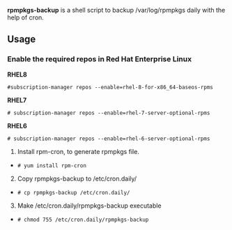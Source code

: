 **rpmpkgs-backup** is a shell script to backup /var/log/rpmpkgs daily with the help of cron.

## Usage

### Enable the required repos in Red Hat Enterprise Linux

**RHEL8**

`#subscription-manager repos --enable=rhel-8-for-x86_64-baseos-rpms`

**RHEL7**

`# subscription-manager repos --enable=rhel-7-server-optional-rpms`

**RHEL6**

`# subscription-manager repos --enable=rhel-6-server-optional-rpms`

1. Install rpm-cron, to generate rpmpkgs file.
  - `# yum install rpm-cron`
2. Copy rpmpkgs-backup to /etc/cron.daily/
  - `# cp rpmpkgs-backup /etc/cron.daily/`
3. Make /etc/cron.daily/rpmpkgs-backup executable
  - `# chmod 755 /etc/cron.daily/rpmpkgs-backup`
